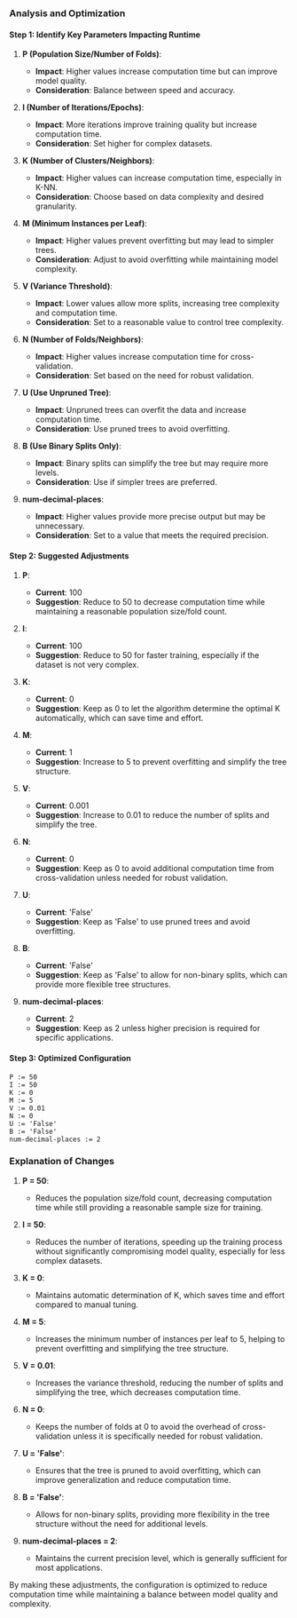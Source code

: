 ### Analysis and Optimization

#### Step 1: Identify Key Parameters Impacting Runtime

1. **P (Population Size/Number of Folds)**:
   - **Impact**: Higher values increase computation time but can improve model quality.
   - **Consideration**: Balance between speed and accuracy.

2. **I (Number of Iterations/Epochs)**:
   - **Impact**: More iterations improve training quality but increase computation time.
   - **Consideration**: Set higher for complex datasets.

3. **K (Number of Clusters/Neighbors)**:
   - **Impact**: Higher values can increase computation time, especially in K-NN.
   - **Consideration**: Choose based on data complexity and desired granularity.

4. **M (Minimum Instances per Leaf)**:
   - **Impact**: Higher values prevent overfitting but may lead to simpler trees.
   - **Consideration**: Adjust to avoid overfitting while maintaining model complexity.

5. **V (Variance Threshold)**:
   - **Impact**: Lower values allow more splits, increasing tree complexity and computation time.
   - **Consideration**: Set to a reasonable value to control tree complexity.

6. **N (Number of Folds/Neighbors)**:
   - **Impact**: Higher values increase computation time for cross-validation.
   - **Consideration**: Set based on the need for robust validation.

7. **U (Use Unpruned Tree)**:
   - **Impact**: Unpruned trees can overfit the data and increase computation time.
   - **Consideration**: Use pruned trees to avoid overfitting.

8. **B (Use Binary Splits Only)**:
   - **Impact**: Binary splits can simplify the tree but may require more levels.
   - **Consideration**: Use if simpler trees are preferred.

9. **num-decimal-places**:
   - **Impact**: Higher values provide more precise output but may be unnecessary.
   - **Consideration**: Set to a value that meets the required precision.

#### Step 2: Suggested Adjustments

1. **P**:
   - **Current**: 100
   - **Suggestion**: Reduce to 50 to decrease computation time while maintaining a reasonable population size/fold count.

2. **I**:
   - **Current**: 100
   - **Suggestion**: Reduce to 50 for faster training, especially if the dataset is not very complex.

3. **K**:
   - **Current**: 0
   - **Suggestion**: Keep as 0 to let the algorithm determine the optimal K automatically, which can save time and effort.

4. **M**:
   - **Current**: 1
   - **Suggestion**: Increase to 5 to prevent overfitting and simplify the tree structure.

5. **V**:
   - **Current**: 0.001
   - **Suggestion**: Increase to 0.01 to reduce the number of splits and simplify the tree.

6. **N**:
   - **Current**: 0
   - **Suggestion**: Keep as 0 to avoid additional computation time from cross-validation unless needed for robust validation.

7. **U**:
   - **Current**: 'False'
   - **Suggestion**: Keep as 'False' to use pruned trees and avoid overfitting.

8. **B**:
   - **Current**: 'False'
   - **Suggestion**: Keep as 'False' to allow for non-binary splits, which can provide more flexible tree structures.

9. **num-decimal-places**:
   - **Current**: 2
   - **Suggestion**: Keep as 2 unless higher precision is required for specific applications.

#### Step 3: Optimized Configuration

```plaintext
P := 50
I := 50
K := 0
M := 5
V := 0.01
N := 0
U := 'False'
B := 'False'
num-decimal-places := 2
```

### Explanation of Changes

1. **P = 50**:
   - Reduces the population size/fold count, decreasing computation time while still providing a reasonable sample size for training.

2. **I = 50**:
   - Reduces the number of iterations, speeding up the training process without significantly compromising model quality, especially for less complex datasets.

3. **K = 0**:
   - Maintains automatic determination of K, which saves time and effort compared to manual tuning.

4. **M = 5**:
   - Increases the minimum number of instances per leaf to 5, helping to prevent overfitting and simplifying the tree structure.

5. **V = 0.01**:
   - Increases the variance threshold, reducing the number of splits and simplifying the tree, which decreases computation time.

6. **N = 0**:
   - Keeps the number of folds at 0 to avoid the overhead of cross-validation unless it is specifically needed for robust validation.

7. **U = 'False'**:
   - Ensures that the tree is pruned to avoid overfitting, which can improve generalization and reduce computation time.

8. **B = 'False'**:
   - Allows for non-binary splits, providing more flexibility in the tree structure without the need for additional levels.

9. **num-decimal-places = 2**:
   - Maintains the current precision level, which is generally sufficient for most applications.

By making these adjustments, the configuration is optimized to reduce computation time while maintaining a balance between model quality and complexity.